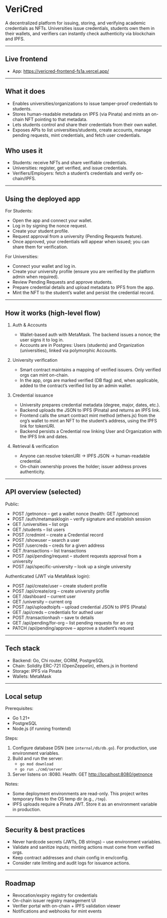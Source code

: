 # VeriCred

A decentralized platform for issuing, storing, and verifying academic credentials as NFTs. Universities issue credentials, students own them in their wallets, and verifiers can instantly check authenticity via blockchain and IPFS.

---

## Live frontend

- App: <https://vericred-frontend-fs1a.vercel.app/>

---

## What it does

- Enables universities/organizations to issue tamper-proof credentials to students.
- Stores human-readable metadata on IPFS (via Pinata) and mints an on-chain NFT pointing to that metadata.
- Lets students control and share their credentials from their own wallet.
- Exposes APIs to list universities/students, create accounts, manage pending requests, mint credentials, and fetch user credentials.

## Who uses it

- Students: receive NFTs and share verifiable credentials.
- Universities: register, get verified, and issue credentials.
- Verifiers/Employers: fetch a student’s credentials and verify on-chain/IPFS.

---

## Using the deployed app

For Students:

- Open the app and connect your wallet.
- Log in by signing the nonce request.
- Create your student profile.
- Request approval from a university (Pending Requests feature).
- Once approved, your credentials will appear when issued; you can share them for verification.

For Universities:

- Connect your wallet and log in.
- Create your university profile (ensure you are verified by the platform admin when required).
- Review Pending Requests and approve students.
- Prepare credential details and upload metadata to IPFS from the app.
- Mint the NFT to the student’s wallet and persist the credential record.

---

## How it works (high-level flow)

1. Auth & Accounts

   - Wallet-based auth with MetaMask. The backend issues a nonce; the user signs it to log in.
   - Accounts are in Postgres: Users (students) and Organization (universities), linked via polymorphic Accounts.

1. University verification

   - Smart contract maintains a mapping of verified issuers. Only verified orgs can mint on-chain.
   - In the app, orgs are marked verified (DB flag) and, when applicable, added to the contract’s verified list by an admin wallet.

1. Credential issuance

   - University prepares credential metadata (degree, major, dates, etc.).
   - Backend uploads the JSON to IPFS (Pinata) and returns an IPFS link.
   - Frontend calls the smart contract mint method (ethers.js) from the org’s wallet to mint an NFT to the student’s address, using the IPFS link for tokenURI.
   - Backend persists a Credential row linking User and Organization with the IPFS link and dates.

1. Retrieval & verification

   - Anyone can resolve tokenURI → IPFS JSON → human-readable credential.
   - On-chain ownership proves the holder; issuer address proves authenticity.

---

## API overview (selected)

Public:

- POST /getnonce – get a wallet nonce (health: GET /getnonce)
- POST /auth/metamasklogin – verify signature and establish session
- GET /universities – list orgs
- GET /students – list users
- POST /credmint – create a Credential record
- POST /showuser – search a user
- POST /usercreds – creds for a given address
- GET /transactions – list transactions
- POST /api/pending/request – student requests approval from a university
- POST /api/specific-university – look up a single university

Authenticated (JWT via MetaMask login):

- POST /api/create/user – create student profile
- POST /api/create/org – create university profile
- GET /dashboard – current user
- GET /university – current org
- POST /api/uploadtoipfs – upload credential JSON to IPFS (Pinata)
- GET /api/creds – credentials for authed user
- POST /transactionhash – save tx details
- GET /api/pending/for-org – list pending requests for an org
- PATCH /api/pending/approve – approve a student’s request

---

## Tech stack

- Backend: Go, Chi router, GORM, PostgreSQL
- Chain: Solidity ERC-721 (OpenZeppelin), ethers.js in frontend
- Storage: IPFS via Pinata
- Wallets: MetaMask

---

## Local setup

Prerequisites:

- Go 1.21+
- PostgreSQL
- Node.js (if running frontend)

Steps:

1. Configure database DSN (see `internal/db/db.go`). For production, use environment variables.
2. Build and run the server:
   - `go mod download`
   - `go run ./cmd/server`
3. Server listens on :8080. Health: GET <http://localhost:8080/getnonce>

Notes:

- Some deployment environments are read-only. This project writes temporary files to the OS temp dir (e.g., `/tmp`).
- IPFS uploads require a Pinata JWT. Store it as an environment variable in production.

---

## Security & best practices

- Never hardcode secrets (JWTs, DB strings) – use environment variables.
- Validate and sanitize inputs; minting actions must come from verified orgs.
- Keep contract addresses and chain config in env/config.
- Consider rate limiting and audit logs for issuance actions.

---

## Roadmap

- Revocation/expiry registry for credentials
- On-chain issuer registry management UI
- Verifier portal with on-chain + IPFS validation viewer
- Notifications and webhooks for mint events
